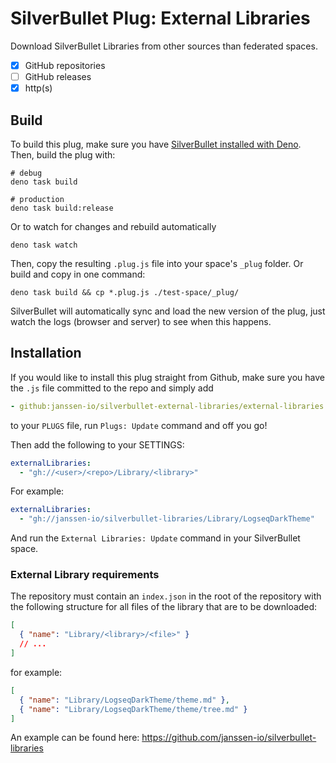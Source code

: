 # SilverBullet Plug: External Libraries

Download SilverBullet Libraries from other sources than federated spaces.

- [x] GitHub repositories
- [ ] GitHub releases
- [x] http(s)

## Build

To build this plug, make sure you have
[SilverBullet installed with Deno](https://silverbullet.md/Install/Deno). Then,
build the plug with:

```shell
# debug
deno task build

# production
deno task build:release
```

Or to watch for changes and rebuild automatically

```shell
deno task watch
```

Then, copy the resulting `.plug.js` file into your space's `_plug` folder. Or
build and copy in one command:

```shell
deno task build && cp *.plug.js ./test-space/_plug/
```

SilverBullet will automatically sync and load the new version of the plug, just
watch the logs (browser and server) to see when this happens.

## Installation

If you would like to install this plug straight from Github, make sure you have
the `.js` file committed to the repo and simply add

```yaml
- github:janssen-io/silverbullet-external-libraries/external-libraries.plug.js
```

to your `PLUGS` file, run `Plugs: Update` command and off you go!

Then add the following to your SETTINGS:

```yaml
externalLibraries:
  - "gh://<user>/<repo>/Library/<library>"
```

For example:

```yaml
externalLibraries:
  - "gh://janssen-io/silverbullet-libraries/Library/LogseqDarkTheme"
```

And run the `External Libraries: Update` command in your SilverBullet space.

### External Library requirements

The repository must contain an `index.json` in the root of the repository with
the following structure for all files of the library that are to be downloaded:

```json
[
  { "name": "Library/<library>/<file>" }
  // ...
]
```

for example:

```json
[
  { "name": "Library/LogseqDarkTheme/theme.md" },
  { "name": "Library/LogseqDarkTheme/theme/tree.md" }
]
```

An example can be found here:
https://github.com/janssen-io/silverbullet-libraries
